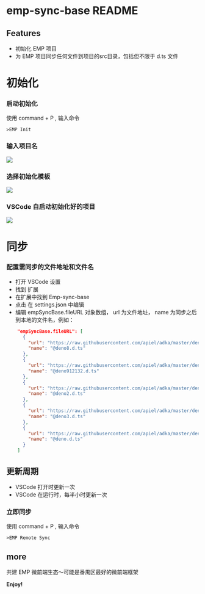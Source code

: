 # emp-sync-base README

## Features
+ 初始化 EMP 项目
+ 为 EMP 项目同步任何文件到项目的src目录，包括但不限于 d.ts 文件

# 初始化
### 启动初始化
使用 command + P , 输入命令
```
>EMP Init
```
### 输入项目名
![](https://p9-juejin.byteimg.com/tos-cn-i-k3u1fbpfcp/5e9f1c47c83d44ad8d6fba5d71beaa4d~tplv-k3u1fbpfcp-zoom-1.image)

### 选择初始化模板
![](https://p3-juejin.byteimg.com/tos-cn-i-k3u1fbpfcp/f5d3185367594f838d6384bd4f8f862c~tplv-k3u1fbpfcp-zoom-1.image)

### VSCode 自启动初始化好的项目
![](https://p3-juejin.byteimg.com/tos-cn-i-k3u1fbpfcp/22a0d00d558d4d9db9d7d11e480cec85~tplv-k3u1fbpfcp-zoom-1.image)



# 同步

### 配置需同步的文件地址和文件名

+ 打开 VSCode 设置
+ 找到 扩展
+ 在扩展中找到 Emp-sync-base
+ 点击 在 settings.json 中编辑
+ 编辑 empSyncBase.fileURL 对象数组， url 为文件地址， name 为同步之后到本地的文件名，例如：

```json
    "empSyncBase.fileURL": [
      {
        "url": "https://raw.githubusercontent.com/apiel/adka/master/deno.d.ts",
        "name": "@deno8.d.ts"
      },
      {
        "url": "https://raw.githubusercontent.com/apiel/adka/master/deno.d.ts",
        "name": "@deno912132.d.ts"
      },
      {
        "url": "https://raw.githubusercontent.com/apiel/adka/master/deno.d.ts",
        "name": "@deno2.d.ts"
      },
      {
        "url": "https://raw.githubusercontent.com/apiel/adka/master/deno.d.ts",
        "name": "@deno3.d.ts"
      },
      {
        "url": "https://raw.githubusercontent.com/apiel/adka/master/deno.d.ts",
        "name": "@deno.d.ts"
      }
    ]
```

## 更新周期

+ VSCode 打开时更新一次
+ VSCode 在运行时，每半小时更新一次

### 立即同步

使用 command + P , 输入命令
```
>EMP Remote Sync
```

## more

共建 EMP 微前端生态～可能是番禺区最好的微前端框架

**Enjoy!**
